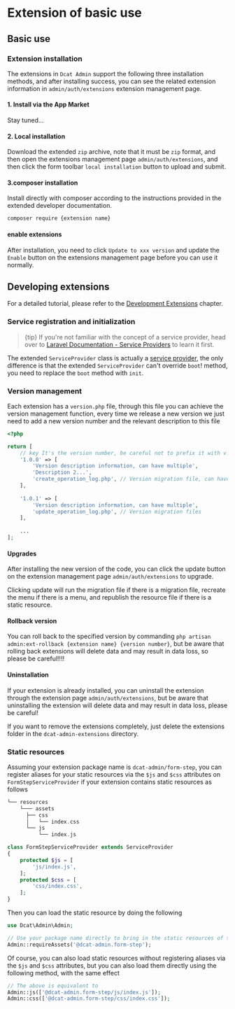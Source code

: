 # Extension of basic use

## Basic use

### Extension installation

The extensions in `Dcat Admin` support the following three installation methods, and after installing success, you can see the related extension information in `admin/auth/extensions` extension management page.

#### 1. Install via the App Market

Stay tuned...

#### 2. Local installation

Download the extended `zip` archive, note that it must be `zip` format, and then open the extensions management page `admin/auth/extensions`, and then click the form toolbar `local installation` button to upload and submit.

#### 3.composer installation

Install directly with composer according to the instructions provided in the extended developer documentation.

```bash
composer require {extension name}
```

#### enable extensions

After installation, you need to click `Update to xxx version` and update the `Enable` button on the extensions management page before you can use it normally.


## Developing extensions

For a detailed tutorial, please refer to the [Development Extensions](extension-dev.md) chapter.


<a name="service"></a>
### Service registration and initialization

> {tip} If you're not familiar with the concept of a service provider, head over to [Laravel Documentation - Service Providers](https://learnku.com/docs/laravel/8.x/providers/9362) to learn it first.

The extended `ServiceProvider` class is actually a [service provider](https://learnku.com/docs/laravel/8.x/providers/9362), the only difference is that the extended `ServiceProvider` can't override `boot`! method, you need to replace the `boot` method with `init`.


<a name="version"></a>
### Version management

Each extension has a `version.php` file, through this file you can achieve the version management function, every time we release a new version we just need to add a new version number and the relevant description to this file

```php
<?php

return [
    // key It's the version number, be careful not to prefix it with v!
    '1.0.0' => [
        'Version description information, can have multiple',
        'Description 2...',
        'create_operation_log.php', // Version migration file, can have multiple
    ],
    
    '1.0.1' => [
        'Version description information, can have multiple',
        'update_operation_log.php', // Version migration files
    ],
    
    ...
];
```


#### Upgrades

After installing the new version of the code, you can click the update button on the extension management page `admin/auth/extensions` to upgrade.

Clicking update will run the migration file if there is a migration file, recreate the menu if there is a menu, and republish the resource file if there is a static resource.


#### Rollback version

You can roll back to the specified version by commanding `php artisan admin:ext-rollback {extension name} {version number}`, but be aware that rolling back extensions will delete data and may result in data loss, so please be careful!!!!

#### Uninstallation

If your extension is already installed, you can uninstall the extension through the extension page `admin/auth/extensions`, but be aware that uninstalling the extension will delete data and may result in data loss, please be careful!


If you want to remove the extensions completely, just delete the extensions folder in the `dcat-admin-extensions` directory.

<a name="assets"></a>
### Static resources

Assuming your extension package name is `dcat-admin/form-step`, you can register aliases for your static resources via the `$js` and `$css` attributes on `FormStepServiceProvider` if your extension contains static resources as follows

```php
└── resources 
    └─── assets
      ├── css
      │   └── index.css
      └── js
          └── index.js
```

```php
class FormStepServiceProvider extends ServiceProvider
{
    protected $js = [
        'js/index.js',
    ];
    protected $css = [
        'css/index.css',
    ];
}
```

Then you can load the static resource by doing the following

```php
use Dcat\Admin\Admin;

// Use your package name directly to bring in the static resources of the extensions!
Admin::requireAssets('@dcat-admin.form-step');
```


Of course, you can also load static resources without registering aliases via the `$js` and `$css` attributes, but you can also load them directly using the following method, with the same effect

```php
// The above is equivalent to
Admin::js(['@dcat-admin.form-step/js/index.js']);
Admin::css(['@dcat-admin.form-step/css/index.css']);
```
